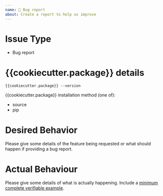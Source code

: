 ```yaml
---
name: 🐛 Bug report
about: Create a report to help us improve
---
```

<!--- Verify first that your issue is not already reported on the issue tracker -->
<!--
  If you do not have capacity to contribute to resolving the issue that you
  will now open, please consider supporting the maintainer and donating at
  {{cookiecutter.support}}.
-->

# Issue Type

- Bug report

# {{cookiecutter.package}} details

```
{{cookiecutter.package}} --version
```

{{cookiecutter.package}} installation method (one of):

- source
- pip

# Desired Behavior

Please give some details of the feature being requested or what should happen
if providing a bug report.

# Actual Behaviour

Please give some details of what is actually happening. Include a [minimum
complete verifiable example](https://stackoverflow.com/help/mcve).
